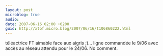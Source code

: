 ```yaml
---
layout: post
microblog: true
audio: 
date: 2007-06-16 02:00 +0200
guid: http://xtof.micro.blog/2007/06/16/t106860222.html
---
```

téléactrice FT aimable face aux aigris ;)... ligne commandée le 9/06 avec accès au réseau attendu pour le 24/06. No comment.
